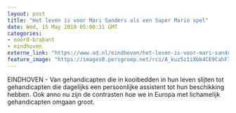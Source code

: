 ```yaml
---
layout: post
title: "Het leven is voor Mari Sanders als een Super Mario spel"
date: Wed, 15 May 2019 05:00:31 GMT
categories: 
- noord-brabant 
- eindhoven 
externe_link: "https://www.ad.nl/eindhoven/het-leven-is-voor-mari-sanders-als-een-super-mario-spel~a7cf0290/"
feature_image: "https://images0.persgroep.net/rcs/A_kuz5z1iXbk4CE9CahF7TAZNsA/diocontent/148354210/_fitwidth/400/?appId=21791a8992982cd8da851550a453bd7f&quality=0.7"
---
```


EINDHOVEN - Van gehandicapten die in kooibedden in hun leven slijten tot gehandicapten die dagelijks een persoonlijke assistent tot hun beschikking hebben. Ook anno nu zijn de contrasten hoe we in Europa met lichamelijk gehandicapten omgaan groot.
